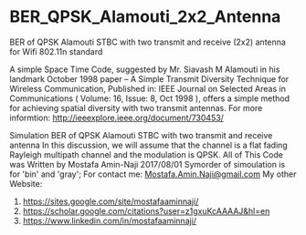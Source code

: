 # BER_QPSK_Alamouti_2x2_Antenna
BER of QPSK Alamouti STBC with two transmit and receive (2x2) antenna for Wifi  802.11n  standard

A simple Space Time Code, suggested by Mr. Siavash M Alamouti in his landmark October 1998 paper – A Simple Transmit Diversity Technique for Wireless Communication, Published in: IEEE Journal on Selected Areas in Communications ( Volume: 16, Issue: 8, Oct 1998 ), offers a simple method for achieving spatial diversity with two transmit antennas.
For more informtion:
http://ieeexplore.ieee.org/document/730453/


Simulation BER of QPSK Alamouti STBC with two transmit and receive antenna
In this discussion, we will assume that the channel is a flat fading Rayleigh multipath channel and the modulation is QPSK.
All of This Code was Written by Mostafa Amin-Naji  2017/08/01
Symorder of simoulation is for 'bin' and 'gray';
For contact me: Mostafa.Amin.Naji@gmail.com
My other Website:
1) https://sites.google.com/site/mostafaaminnaji/
2) https://scholar.google.com/citations?user=z1gxuKcAAAAJ&hl=en
3) https://www.linkedin.com/in/mostafaaminnaji/
